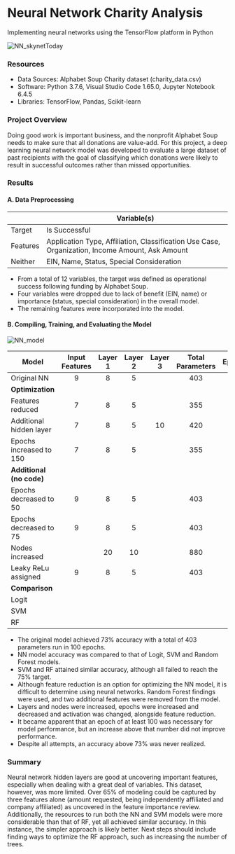# Neural Network Charity Analysis
Implementing neural networks using the TensorFlow platform in Python

![NN_skynetToday](https://user-images.githubusercontent.com/30667001/164915952-eb8668b3-b8b1-4c6c-97de-d926eae2e063.png)

### Resources
- Data Sources: Alphabet Soup Charity dataset (charity_data.csv)
- Software: Python 3.7.6, Visual Studio Code 1.65.0, Jupyter Notebook 6.4.5 
- Libraries: TensorFlow, Pandas, Scikit-learn

### Project Overview 
Doing good work is important business, and the nonprofit Alphabet Soup needs to make sure that all donations are value-add. For this project, a deep learning neural network model was developed to evaluate a large dataset of past recipients with the goal of classifying which donations were likely to result in successful outcomes rather than missed opportunities. 

### Results
#### A. Data Preprocessing

|            | Variable(s)                                                                                     |
|------------|-------------------------------------------------------------------------------------------------|
| Target     | Is Successful                                                                                   |
| Features   | Application Type, Affiliation, Classification Use Case, Organization, Income Amount, Ask Amount |
| Neither    | EIN, Name, Status, Special Consideration                                                        |

* From a total of 12 variables, the target was defined as operational success following funding by Alphabet Soup.
* Four variables were dropped due to lack of benefit (EIN, name) or importance (status, special consideration) in the overall model.
* The remaining features were incorporated into the model.

#### B. Compiling, Training, and Evaluating the Model
![NN_model](https://user-images.githubusercontent.com/30667001/164988809-a77d9642-b896-4f0e-a8cd-5ec1c4676167.png)

| Model                            | Input      Features | Layer 1 | Layer 2 | Layer 3 | Total      Parameters | Epochs | Accuracy | Target      >75% |
|----------------------------------|:-------------------:|:-------:|:-------:|:-------:|:---------------------:|:------:|:--------:|:----------------:|
| Original NN                      |          9          |    8    |    5    |         |          403          |   100  |    73%   |        No        |
| **Optimization**                 |                     |         |         |         |                       |        |          |                  |
| Features reduced                 |          7          |    8    |    5    |         |          355          |   100  |    73%   |        No        |
| Additional hidden layer          |          7          |    8    |    5    |    10   |          420          |   100  |    72%   |        No        |
| Epochs increased to 150          |          7          |    8    |    5    |         |          355          |   150  |    73%   |        No        |
| **Additional (no code)**         |                     |         |         |         |                       |        |          |                  |
| Epochs decreased to 50           |          9          |    8    |    5    |         |          403          |   50   |    44%   |        No        |
| Epochs decreased to 75           |          9          |    8    |    5    |         |          403          |   75   |    44%   |        No        |
| Nodes increased                  |                     |    20   |    10   |         |          880          |   100  |    73%   |        No        |
| Leaky ReLu assigned              |          9          |    8    |    5    |         |          403          |   100  |    73%   |        No        |
| **Comparison**                   |                     |         |         |         |                       |        |          |                  |
| Logit                            |                     |         |         |         |                       |        |    46%   |        No        |
| SVM                              |                     |         |         |         |                       |        |    72%   |        No        |
| RF                               |                     |         |         |         |                       |        |    71%   |        No        |

- The original model achieved 73% accuracy with a total of 403 parameters run in 100 epochs.
- NN model accuracy was compared to that of Logit, SVM and Random Forest models.
- SVM and RF attained similar accuracy, although all failed to reach the 75% target.
- Although feature reduction is an option for optimizing the NN model, it is difficult to determine using neural networks. Random Forest findings were used, and two additional features were removed from the model.
- Layers and nodes were increased, epochs were increased and decreased and activation was changed, alongside feature reduction.
- It became apparent that an epoch of at least 100 was necessary for model performance, but an increase above that number did not improve performance.
- Despite all attempts, an accuracy above 73% was never realized.

### Summary
Neural network hidden layers are good at uncovering important features, especially when dealing with a great deal of variables. This dataset, however, was more limited. Over 65% of modeling could be captured by three features alone (amount requested, being independently affiliated and company affiliated) as uncovered in the feature importance review. Additionally, the resources to run both the NN and SVM models were more considerable than that of RF, yet all achieved similar accuracy. In this instance, the simpler approach is likely better. Next steps should include finding ways to optimize the RF approach, such as increasing the number of trees.
